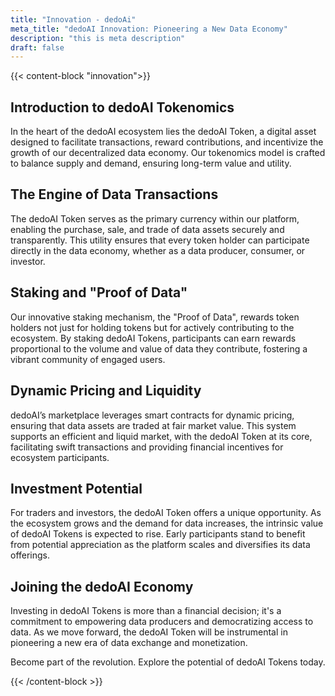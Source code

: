 ```yaml
---
title: "Innovation - dedoAi"
meta_title: "dedoAI Innovation: Pioneering a New Data Economy"
description: "this is meta description"
draft: false
---
```

{{< content-block "innovation">}} <!-- #TODO: add parameters to content-block shortcode to add id, etc  -->


## Introduction to dedoAI Tokenomics

In the heart of the dedoAI ecosystem lies the dedoAI Token, a digital asset designed to facilitate transactions, reward contributions, and incentivize the growth of our decentralized data economy. Our tokenomics model is crafted to balance supply and demand, ensuring long-term value and utility.

## The Engine of Data Transactions

The dedoAI Token serves as the primary currency within our platform, enabling the purchase, sale, and trade of data assets securely and transparently. This utility ensures that every token holder can participate directly in the data economy, whether as a data producer, consumer, or investor.

## Staking and "Proof of Data"

Our innovative staking mechanism, the "Proof of Data", rewards token holders not just for holding tokens but for actively contributing to the ecosystem. By staking dedoAI Tokens, participants can earn rewards proportional to the volume and value of data they contribute, fostering a vibrant community of engaged users.

## Dynamic Pricing and Liquidity

dedoAI’s marketplace leverages smart contracts for dynamic pricing, ensuring that data assets are traded at fair market value. This system supports an efficient and liquid market, with the dedoAI Token at its core, facilitating swift transactions and providing financial incentives for ecosystem participants.

## Investment Potential

For traders and investors, the dedoAI Token offers a unique opportunity. As the ecosystem grows and the demand for data increases, the intrinsic value of dedoAI Tokens is expected to rise. Early participants stand to benefit from potential appreciation as the platform scales and diversifies its data offerings.

## Joining the dedoAI Economy

Investing in dedoAI Tokens is more than a financial decision; it's a commitment to empowering data producers and democratizing access to data. As we move forward, the dedoAI Token will be instrumental in pioneering a new era of data exchange and monetization.

Become part of the revolution. Explore the potential of dedoAI Tokens today.

{{< /content-block >}}
